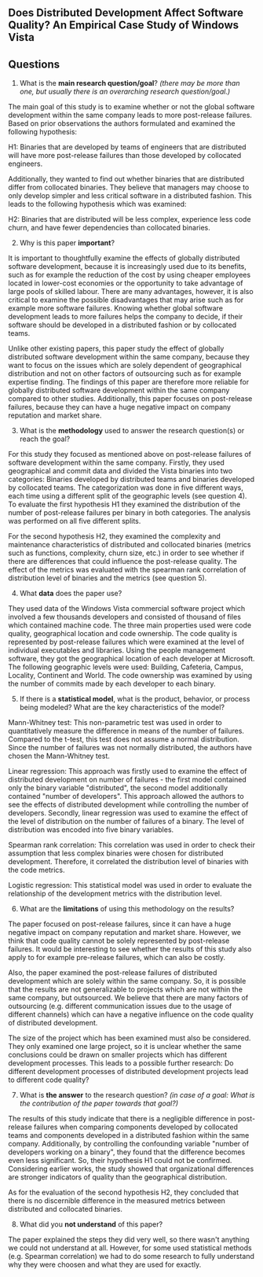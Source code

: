 ## Does Distributed Development Affect Software Quality? An Empirical Case Study of Windows Vista

## Questions

1. What is the **main research question/goal**? _(there may be more than one, but usually there is an overarching research question/goal.)_

The main goal of this study is to examine whether or not the global software development within the same company leads to more post-release failures. Based on prior observations the authors formulated and examined the following hypothesis:

H1: Binaries that are developed by teams of engineers that are distributed will have more post-release failures than those developed by collocated engineers.

Additionally, they wanted to find out whether binaries that are distributed differ from collocated binaries. They believe that managers may choose to only develop simpler and less critical software in a distributed fashion. This leads to the following hypothesis which was examined:

H2: Binaries that are distributed will be less complex, experience less code churn, and have fewer dependencies than collocated binaries.


2. Why is this paper **important**?

It is important to thoughtfully examine the effects of globally distributed software development, because it is increasingly used due to its benefits, such as for example the reduction of the cost by using cheaper employees located in lower-cost economies or the opportunity to take advantage of large pools of skilled labour. There are many advantages, however, it is also critical to examine the possible disadvantages that may arise such as for example more software failures. Knowing whether global software development leads to more failures helps the company to decide, if their software should be developed in a distributed fashion or by collocated teams. 

Unlike other existing papers, this paper study the effect of globally distributed software development within the same company, because they want to focus on the issues which are solely dependent of geographical distribution and not on other factors of outsourcing such as for example expertise finding. The findings of this paper are therefore more reliable for globally distributed software development within the same company compared to other studies. Additionally, this paper focuses on post-release failures, because they can have a huge negative impact on company reputation and market share.

3. What is the **methodology** used to answer the research question(s) or reach the goal?

For this study they focused as mentioned above on post-release failures of software development within the same company. 
Firstly, they used geographical and commit data and divided the Vista binaries into two categories: Binaries developed by distributed teams and binaries developed by collocated teams. The categorization was done in five different ways, each time using a different split of the geographic levels (see question 4). To evaluate the first hypothesis H1 they examined the distribution of the number of post-release failures per binary in both categories. The analysis was performed on all five different splits. 

For the second hypothesis H2, they examined the complexity and maintenance characteristics of distributed and collocated binaries (metrics such as functions, complexity, churn size, etc.) in order to see whether if there are differences that could influence the post-release quality. The effect of the metrics was evaluated with the spearman rank correlation of distribution level of binaries and the metrics (see question 5).


4. What **data** does the paper use?

They used data of the Windows Vista commercial software project which involved a few thousands developers and consisted of thousand of files which contained machine code. The three main properties used were code quality, geographical location and code ownership. The code quality is represented by post-release failures which were examined at the level of individual executables and libraries. 
Using the people management software, they got the geographical location of each developer at Microsoft. The following geographic levels were used: Building, Cafeteria, Campus, Locality, Continent and World. The code ownership was examined by using the number of commits made by each developer to each binary.

5. If there is a **statistical model**, what is the product, behavior, or process being modeled? What are the key characteristics of the model?

Mann-Whitney test: This non-parametric test was used in order to quantitatively measure the difference in means of the number of failures. Compared to the t-test, this test does not assume a normal distribution. Since the number of failures was not normally distributed, the authors have chosen the Mann-Whitney test.

Linear regression: This approach was firstly used to examine the effect of distributed development on number of failures - the first model contained only the binary variable "distributed", the second model additionally contained "number of developers". This approach allowed the authors to see the effects of distributed development while controlling the number of developers. Secondly, linear regression was used to examine the effect of the level of distribution on the number of failures of a binary. The level of distribution was encoded into five binary variables. 

Spearman rank correlation: This correlation was used in order to check their assumption that less complex binaries were chosen for distributed development. Therefore, it correlated the distribution level of binaries with the code metrics.

Logistic regression: This statistical model was used in order to evaluate the relationship of the development metrics with the distribution level. 

6. What are the **limitations** of using this methodology on the results?

The paper focused on post-release failures, since it can have a huge negative impact on company reputation and market share. However, we think that code quality cannot be solely represented by post-release failures. It would be interesting to see whether the results of this study also apply to for example pre-release failures, which can also be costly.

Also, the paper examined the post-release failures of distributed development which are solely within the same company. So, it is possible that the results are not generalizable to projects which are not within the same company, but outsourced. We believe that there are many factors of outsourcing (e.g. different communication issues due to the usage of different channels) which can have a negative influence on the code quality of distributed development.

The size of the project which has been examined must also be considered. They only examined one large project, so it is unclear whether the same conclusions could be drawn on smaller projects which has different development processes. This leads to a possible further research: Do different development processes of distributed development projects lead to different code quality?

7. What is **the answer** to the research question? _(in case of a goal: What is the contribution of the paper towards that goal?)_

The results of this study indicate that there is a negligible difference in post-release failures when comparing components developed by collocated teams and components developed in a distributed fashion within the same company. Additionally, by controlling the confounding variable "number of developers working on a binary", they found that the difference becomes even less significant. So, their hypothesis H1 could not be confirmed. Considering earlier works, the study showed that organizational differences are stronger indicators of quality than the geographical distribution. 

As for the evaluation of the second hypothesis H2, they concluded that there is no discernible difference in the measured metrics between distributed and collocated binaries.

8. What did you **not understand** of this paper?

The paper explained the steps they did very well, so there wasn't anything we could not understand at all. However, for some used statistical methods (e.g. Spearman correlation) we had to do some research to fully understand why they were choosen and what they are used for exactly.
